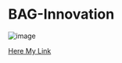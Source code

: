 # BAG-Innovation

![image](https://github.com/innocentmanzi/to-do-list-web/assets/116680024/ff73fb72-e195-4b5b-b159-e10136ef60eb)

[Here My Link](https://innocentmanzi.github.io/to-do-list-web/)
